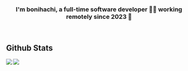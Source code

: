<!--
<div align="center">
<img src="https://rishavanand.github.io/static/images/greetings.gif" align="center" style="width: 100%" />
</div>
-->


### <div align="center">I'm bonihachi, a full-time software developer 👨‍💻 working remotely since 2023 🚀</div>

<!--
- 🔭 I’m currently working on [Github Profilinator](https://github.com/rishavanand/github-profilinator)


- 🌱 I’m currently learning Hyperledger and Kubernetes


- ❓ Ask me about anything related to MERN stack and related technologies


- ⚡ Fun fact: I use tabs over spaces
-->

<br/>

## Github Stats
<a href="https://github.com/anuraghazra/github-readme-stats">
    <img aligh="left" src="https://github-readme-stats.vercel.app/api?username=bonihachi&show_icons=true&rank_icon=github&theme=nord&count_private=true" />
</a>
<a href="https://github.com/anuraghazra/github-readme-stats">
    <img align="left" src="https://github-readme-stats.vercel.app/api/top-langs/?username=bonihachi&langs_count=3" />
</a>
